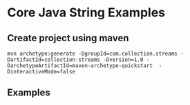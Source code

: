# Core Java String Examples

## Create project using maven
```
mvn archetype:generate -DgroupId=com.collection.streams -DartifactId=collection-streams -Dversion=1.0 -DarchetypeArtifactId=maven-archetype-quickstart  -DinteractiveMode=false
```

## Examples
